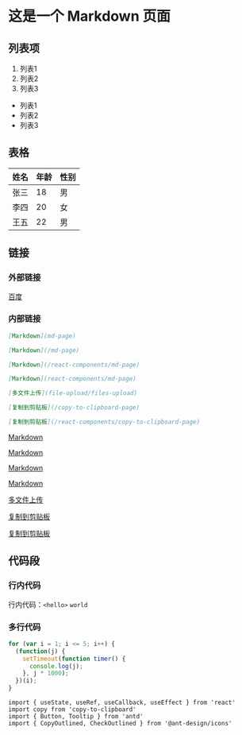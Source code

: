 # 这是一个 Markdown 页面

## 列表项

1. 列表1
2. 列表2
3. 列表3

- 列表1
- 列表2
- 列表3

## 表格

| 姓名 | 年龄 | 性别 |
| ---- | ---- | ---- |
| 张三 | 18   | 男   |
| 李四 | 20   | 女   |
| 王五 | 22   | 男   |

## 链接

### 外部链接

[百度](https://www.baidu.com)

### 内部链接

```md
[Markdown](md-page)

[Markdown](/md-page)

[Markdown](/react-components/md-page)

[Markdown](react-components/md-page)

[多文件上传](file-upload/files-upload)

[复制到剪贴板](/copy-to-clipboard-page)

[复制到剪贴板](/react-components/copy-to-clipboard-page)
```

[Markdown](md-page)

[Markdown](/md-page)

[Markdown](/react-components/md-page)

[Markdown](react-components/md-page)

[多文件上传](file-upload/files-upload)

[复制到剪贴板](/copy-to-clipboard-page)

[复制到剪贴板](/react-components/copy-to-clipboard-page)

## 代码段

### 行内代码

行内代码：`<hello>` `world`

### 多行代码

```js
for (var i = 1; i <= 5; i++) {
  (function(j) {
    setTimeout(function timer() {
      console.log(j);
    }, j * 1000);
  })(i);
}
```

```tsx
import { useState, useRef, useCallback, useEffect } from 'react'
import copy from 'copy-to-clipboard'
import { Button, Tooltip } from 'antd'
import { CopyOutlined, CheckOutlined } from '@ant-design/icons'
```
